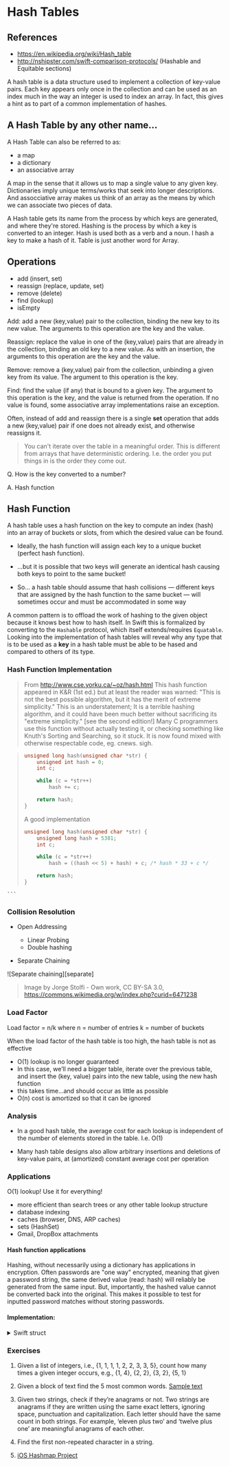 # Hash Tables

## References

* https://en.wikipedia.org/wiki/Hash_table
* http://nshipster.com/swift-comparison-protocols/ (Hashable and Equitable sections)

A hash table is a data structure used to implement a collection of key-value pairs. 
Each key appears only once in the collection and can be used as an index much in 
the way an integer is used to index an array. In fact, this gives a hint as to 
part of a common implementation of hashes.

## A Hash Table by any other name...

A Hash Table can also be referred to as:

* a map
* a dictionary
* an associative array

A map in the sense that it allows us to map a single value to any given key. Dictionaries
imply unique terms/works that seek into longer descriptions. And assocciative array makes 
us think of an array as the means by which we can associate two pieces of data.

A Hash table gets its name from the process by which keys are generated, and where they're stored.
Hashing is the process by which a key is converted to an integer. Hash is used both as a verb and
a noun. I hash a key to make a hash of it. Table is just another word for Array.


## Operations

* add (insert, set)
* reassign (replace, update, set)
* remove (delete)
* find (lookup)
* isEmpty

Add: add a new (key,value) pair to the collection, binding the new key to its new value. The arguments to this operation are the key and the value.

Reassign: replace the value in one of the (key,value) pairs that are already in the collection, binding an old key to a new value. As with an insertion, the arguments to this operation are the key and the value.

Remove: remove a (key,value) pair from the collection, unbinding a given key from its value. The argument to this operation is the key.

Find: find the value (if any) that is bound to a given key. The argument to this operation is the key, and the value is returned from the operation. If no value is found, some associative array implementations raise an exception.

Often, instead of add and reassign there is a single **set** operation that adds a new (key,value) pair if one does not already exist, and otherwise reassigns it.

> You can't iterate over the table in a meaningful order. This is different from arrays that 
> have deterministic ordering. I.e. the order you put things in is the order they come out.

Q. How is the key converted to a number?

A. Hash function

## Hash Function

A hash table uses a hash function on the key to compute an index (hash) into
an array of buckets or slots, from which the desired value can be
found.

* Ideally, the hash function will assign each key to a unique bucket
(perfect hash function).

* ...but it is possible that two keys will generate an identical hash
  causing both keys to point to the same bucket!

* So... a hash table should assume that hash collisions — different
keys that are assigned by the hash function to the same bucket —
will sometimes occur and must be accommodated in some way

A common pattern is to offload the work of hashing to the given object because it knows best how to 
hash itself. In Swift this is formalized by converting to the ```Hashable```
protocol, which itself extends/requires ```Equatable```. Looking into 
the implementation of hash tables will reveal why any type that is to be
used as a **key** in a hash table must be able to be hased and compared
to others of its type.

### Hash Function Implementation

> From http://www.cse.yorku.ca/~oz/hash.html
> This hash function appeared in K&R (1st ed.) but at least the reader was warned: "This is not the best possible algorithm, but it has the merit of extreme simplicity." This is an understatement; It is a terrible hashing algorithm, and it could have been much better without sacrificing its "extreme simplicity." [see the second edition!] Many C programmers use this function without actually testing it, or checking something like Knuth's Sorting and Searching, so it stuck. It is now found mixed with otherwise respectable code, eg. cnews. sigh.
   	
> ```c
> unsigned long hash(unsigned char *str) {
>     unsigned int hash = 0;
> 	  int c;
> 
>     while (c = *str++)
> 	      hash += c;
> 
>     return hash;
> }
> ```
>
> A good implementation
>	```c
> 	unsigned long hash(unsigned char *str) {
> 	    unsigned long hash = 5381;
> 	    int c;
> 
> 	    while (c = *str++)
> 	        hash = ((hash << 5) + hash) + c; /* hash * 33 + c */
> 
> 	    return hash;
> 	}
	```

### Collision Resolution

* Open Addressing
	* Linear Probing
	* Double hashing

* Separate Chaining

![Separate chaining][separate]
> Image by Jorge Stolfi - Own work, CC BY-SA 3.0, https://commons.wikimedia.org/w/index.php?curid=6471238

### Load Factor

Load factor = n/k 
where n = number of entries
k = number of buckets

When the load factor of the hash table is too high, the hash table is
not as effective

* O(1) lookup is no longer guaranteed
* In this case, we’ll need a bigger table, iterate over the previous table,
and insert the (key, value) pairs into the new table, using the new
hash function
* this takes time…and should occur as little as possible
* O(n) cost is amortized so that it can be ignored

### Analysis

* In a good hash table, the average cost for each lookup
is independent of the number of elements stored in the
table. I.e. O(1)

* Many hash table designs also allow arbitrary insertions
and deletions of key-value pairs, at (amortized) constant
average cost per operation

### Applications

O(1) lookup! Use it for everything!
* more efficient than search trees or any other table
lookup structure
* database indexing
* caches (browser, DNS, ARP caches)
* sets (HashSet)
* Gmail, DropBox attachments

#### Hash function applications

Hashing, without necessarily using a dictionary has applications in encryption. Often passwords 
are "one way" encrypted, meaning that given a password string, the same derived value (read: hash)
will reliably be generated from the same input. But, importantly, the hashed value cannot be
converted back into the original. This makes it possible to test for inputted password matches
without storing passwords.

#### Implementation:

<details>
<summary>Swift struct</summary>

```swift
struct Hashmap<Key: Hashable, Value> {
    init(buckets: Int) {
        self.numberOfBuckets = buckets
        self.arr = Array(repeatElement([], count: buckets))
    }
    var keys: [Key] {
        return self.toArr().map{$0.0}
    }
    var values: [Value] {
        return self.toArr().map{$0.1}
    }
    
    private var numberOfBuckets: Int
    private var arr: [[(Key, Value)]]
    
    subscript(_ lookupKey: Key) -> Value? {
        get {
            let hashValue = lookupKey.hashValue
            let bucket = hashValue % numberOfBuckets
            let innerArr = self.arr[bucket]
            for (k,v) in innerArr {
                if k.hashValue == hashValue {
                    return v
                }
            }
            return nil
        }
        set(newValue) {
            let hashValue = lookupKey.hashValue
            let bucket = hashValue % numberOfBuckets
            let innerArr = self.arr[bucket]
            for (index, (k, _)) in innerArr.enumerated() {
                print("at index: \(index)")
                if k.hashValue == hashValue {
                    if let newValue = newValue {
                        self.arr[bucket][index] = (k, newValue)
                    } else {
                        self.arr[bucket].remove(at: index)
                    }
                }
            }
            if let newValue = newValue {
                self.arr[bucket].append((lookupKey, newValue))
            }
        }
    }
    func toArr() -> [(Key, Value)] {
        var arr = [(Key, Value)]()
        for innerArr in self.arr {
            for element in innerArr {
                arr.append(element)
            }
        }
        return arr
    }
}
```
</details>

### Exercises

1. Given a list of integers, i.e., {1, 1, 1, 1, 2, 2, 3,
	3, 5}, count how many times a given integer
	occurs, e.g.,
	{1, 4}, {2, 2}, {3, 2}, {5, 1}

2. Given a block of text find the 5 most common words.  [Sample text](https://www.usconstitution.net/const.txt)

3. Given two strings, check if they’re anagrams or not. Two strings are
anagrams if they are written using the same exact letters, ignoring
space, punctuation and capitalization. Each letter should have the
same count in both strings. For example, ‘eleven plus two’ and
‘twelve plus one’ are meaningful anagrams of each other.

4. Find the first non-repeated character in a string.


5. [iOS Hashmap Project](https://github.com/C4Q/AC3.2-Frankentable)